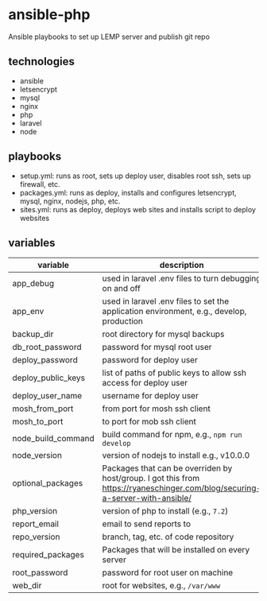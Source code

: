 # ansible-php

Ansible playbooks to set up LEMP server and publish git repo

## technologies
- ansible
- letsencrypt
- mysql
- nginx
- php
- laravel
- node

## playbooks
- setup.yml: runs as root, sets up deploy user, disables root ssh, sets up firewall, etc.
- packages.yml: runs as deploy, installs and configures letsencrypt, mysql, nginx, nodejs, php, etc.
- sites.yml: runs as deploy, deploys web sites and installs script to deploy websites

## variables
| variable | description |
|----------|-------------|
|app_debug| used in laravel .env files to turn debugging on and off |
|app_env| used in laravel .env files to set the application environment, e.g., develop, production |
|backup_dir| root directory for mysql backups |
|db_root_password| password for mysql root user |
|deploy_password| password for deploy user |
|deploy_public_keys| list of paths of public keys to allow ssh access for deploy user |
|deploy_user_name| username for deploy user |
|mosh_from_port| from port for mosh ssh client |
|mosh_to_port| to port for mob ssh client |
|node_build_command| build command for npm, e.g., `npm run develop` |
|node_version| version of nodejs to install e.g., v10.0.0 |
|optional_packages| Packages that can be overriden by host/group. I got this from https://ryaneschinger.com/blog/securing-a-server-with-ansible/ |
|php_version| version of php to install (e.g., `7.2`) |
|report_email| email to send reports to |
|repo_version| branch, tag, etc. of code repository |
|required_packages| Packages that will be installed on every server |
|root_password| password for root user on machine |
|web_dir| root for websites, e.g., `/var/www` |



